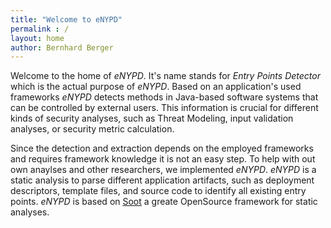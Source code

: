 ```yaml
---
title: "Welcome to eNYPD"
permalink : /
layout: home
author: Bernhard Berger
---
```


Welcome to the home of *eNYPD*. It's name stands for *Entry Points Detector*
which is the actual purpose of *eNYPD*. Based on an application's used frameworks
*eNYPD* detects methods in Java-based software systems that can be controlled by
external users. This information is crucial for different kinds of security analyses,
such as Threat Modeling, input validation analyses, or security metric calculation.

Since the detection and extraction depends on the employed frameworks and requires
framework knowledge it is not an easy step. To help with out own anaylses and other
researchers, we implemented *eNYPD*. *eNYPD* is a static analysis to parse different
application artifacts, such as deployment descriptors, template files, and source
code to identify all existing entry points. *eNYPD* is based on [Soot](https://github.com/soot-oss/soot)
a greate OpenSource framework for static analyses.
